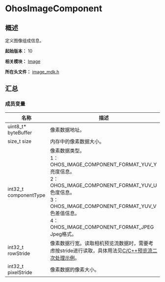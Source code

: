# OhosImageComponent

## 概述

定义图像组成信息。

**起始版本：** 10

**相关模块：** [Image](capi-image.md)

**所在头文件：** [image_mdk.h](capi-image-mdk-h.md)

## 汇总

### 成员变量

| 名称 | 描述 |
| -- | -- |
| uint8_t* byteBuffer | 像素数据地址。 |
| size_t size | 内存中的像素数据大小。 |
| int32_t componentType | 像素数据类型。<br>1：OHOS_IMAGE_COMPONENT_FORMAT_YUV_Y 亮度信息。<br>2：OHOS_IMAGE_COMPONENT_FORMAT_YUV_U 色度信息。<br>3：OHOS_IMAGE_COMPONENT_FORMAT_YUV_V 色差值信息。<br>4：OHOS_IMAGE_COMPONENT_FORMAT_JPEG Jpeg格式。 |
| int32_t rowStride | 像素数据行宽。读取相机预览流数据时，需要考虑按stride进行读取，具体用法见[C/C++预览流二次处理示例](../../media/camera/native-camera-preview-imageReceiver.md)。 |
| int32_t pixelStride | 像素数据的像素大小。 |



